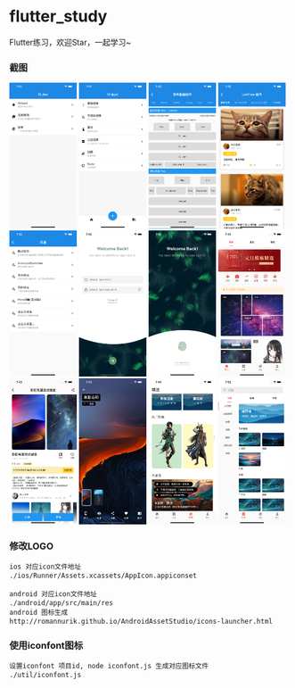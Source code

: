 # flutter_study

Flutter练习，欢迎Star，一起学习~

### 截图
<div>
    <img width="24%" src="/demo/demo1.png">
    <img width="24%" src="/demo/demo2.png">
    <img width="24%" src="/demo/demo3.png">
    <img width="24%" src="/demo/demo4.png">
    <img width="24%" src="/demo/demo5.png">
    <img width="24%" src="/demo/demo6.png">
    <img width="24%" src="/demo/demo7.png">
    <img width="24%" src="/demo/demo8.png">
    <img width="24%" src="/demo/demo9.png">
    <img width="24%" src="/demo/demo10.png">
    <img width="24%" src="/demo/demo11.png">
    <img width="24%" src="/demo/demo12.png">
</div>

### 修改LOGO
    ios 对应icon文件地址
    ./ios/Runner/Assets.xcassets/AppIcon.appiconset
 
    android 对应icon文件地址
    ./android/app/src/main/res
    android 图标生成
    http://romannurik.github.io/AndroidAssetStudio/icons-launcher.html

### 使用iconfont图标
    设置iconfont 项目id, node iconfont.js 生成对应图标文件
    ./util/iconfont.js

